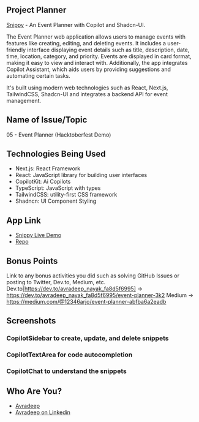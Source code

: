 ## Project Planner

[Snippy](https://event-planner-gfex.vercel.app/) - An Event Planner with Copilot and Shadcn-UI.

The Event Planner web application allows users to manage events with features like creating, editing, and deleting events. It includes a user-friendly interface displaying event details such as title, description, date, time, location, category, and priority. Events are displayed in card format, making it easy to view and interact with. Additionally, the app integrates Copilot Assistant, which aids users by providing suggestions and automating certain tasks.

It's built using modern web technologies such as React, Next.js, TailwindCSS, Shadcn-UI and integrates a backend API for event management.

## Name of Issue/Topic

05 - Event Planner (Hacktoberfest Demo)

## Technologies Being Used

- Next.js: React Framework
- React: JavaScript library for building user interfaces
- CopilotKit: Ai Copilots
- TypeScript: JavaScript with types
- TailwindCSS: utility-first CSS framework
- Shadncn: UI Component Styling

## App Link

- [Snippy Live Demo](https://event-planner-gfex.vercel.app/)
- [Repo](https://github.com/Zedoman/Event-Planner)


## Bonus Points

Link to any bonus activities you did such as solving GitHub Issues or posting to Twitter, Dev.to, Medium, etc.
Dev.to[https://dev.to/avradeep_nayak_fa8d5f6995] -> https://dev.to/avradeep_nayak_fa8d5f6995/event-planner-3k2
Medium -> https://medium.com/@12346arjo/event-planner-abfba6a2eadb

## Screenshots

### CopilotSidebar to create, update, and delete snippets


### CopilotTextArea for code autocompletion


### CopilotChat to understand the snippets


## Who Are You?

- [Avradeep](https://github.com/Zedoman)
- [Avradeep on Linkedin](https://www.linkedin.com/in/avradeep-nayak-7604b5222/)